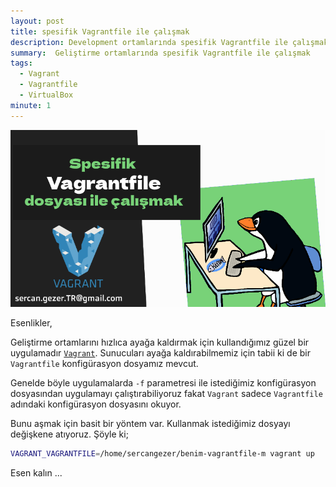 ```yaml
---
layout: post
title: spesifik Vagrantfile ile çalışmak
description: Development ortamlarında spesifik Vagrantfile ile çalışmak
summary:  Geliştirme ortamlarında spesifik Vagrantfile ile çalışmak
tags: 
  - Vagrant
  - Vagrantfile
  - VirtualBox
minute: 1
---
```




![](../images/2023/20231218-spesifik-vagrantfile-kullanmak.png)

Esenlikler,

Geliştirme ortamlarını hızlıca ayağa kaldırmak için kullandığımız güzel bir uygulamadır [`Vagrant`](https://www.vagrantup.com/). Sunucuları ayağa kaldırabilmemiz için tabii ki de bir `Vagrantfile` konfigürasyon dosyamız mevcut.

Genelde böyle uygulamalarda `-f` parametresi ile istediğimiz konfigürasyon dosyasından uygulamayı çalıştırabiliyoruz fakat `Vagrant` sadece `Vagrantfile` adındaki konfigürasyon dosyasını okuyor.

Bunu aşmak için basit bir yöntem var. Kullanmak istediğimiz dosyayı değişkene atıyoruz. Şöyle ki;

```bash
VAGRANT_VAGRANTFILE=/home/sercangezer/benim-vagrantfile-m vagrant up
```

Esen kalın ...